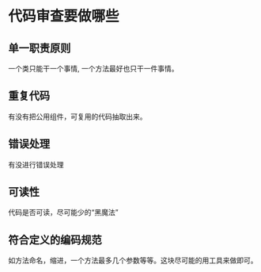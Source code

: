 # 代码审查要做哪些
## 单一职责原则
一个类只能干一个事情, 一个方法最好也只干一件事情。

## 重复代码
有没有把公用组件，可复用的代码抽取出来。

## 错误处理
有没进行错误处理

## 可读性
代码是否可读，尽可能少的“黑魔法”

## 符合定义的编码规范
如方法命名，缩进，一个方法最多几个参数等等。这块尽可能的用工具来做即可。